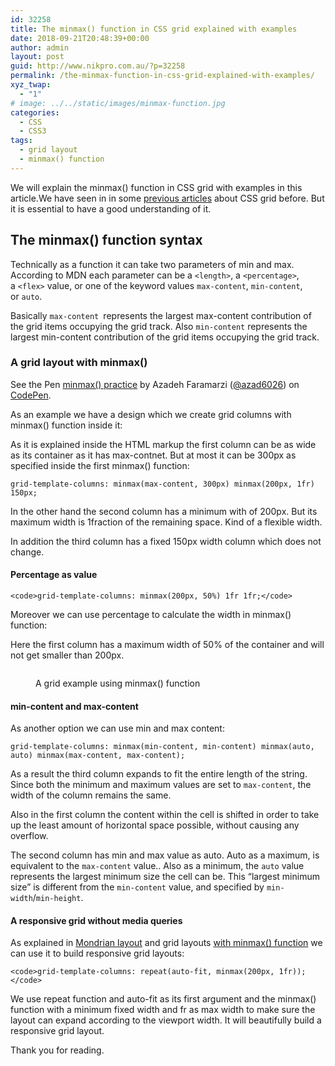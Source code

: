 ```yaml
---
id: 32258
title: The minmax() function in CSS grid explained with examples
date: 2018-09-21T20:48:39+00:00
author: admin
layout: post
guid: http://www.nikpro.com.au/?p=32258
permalink: /the-minmax-function-in-css-grid-explained-with-examples/
xyz_twap:
  - "1"
# image: ../../static/images/minmax-function.jpg
categories:
  - CSS
  - CSS3
tags:
  - grid layout
  - minmax() function
---
```

We will explain the minmax() function in CSS grid with examples in this article.We have seen in in some [previous articles](http://www.nikpro.com.au/build-responsive-css-grid-layouts-using-minmax-with-auto-fill-and-auto-fit/) about CSS grid before. But it is essential to have a good understanding of it.

## The minmax() function syntax

Technically as a function it can take two parameters of min and max. According to MDN each parameter can be a `<length>`, a `<percentage>`, a `<flex>` value, or one of the keyword values `max-content`, `min-content`, or `auto`.

Basically `max-content `represents the largest max-content contribution of the grid items occupying the grid track. Also `min-content` represents the largest min-content contribution of the grid items occupying the grid track.

### A grid layout with minmax()

<p data-height="265" data-theme-id="0" data-slug-hash="mGoWQo" data-default-tab="css,result" data-user="azad6026" data-pen-title="minmax() practice" class="codepen">
  See the Pen <a href="https://codepen.io/azad6026/pen/mGoWQo/">minmax() practice</a> by Azadeh Faramarzi (<a href="https://codepen.io/azad6026">@azad6026</a>) on <a href="https://codepen.io">CodePen</a>.
</p>

As an example we have a design which we create grid columns with minmax() function inside it:

As it is explained inside the HTML markup the first column can be as wide as its container as it has max-contnet. But at most it can be 300px as specified inside the first minmax() function:


```
grid-template-columns: minmax(max-content, 300px) minmax(200px, 1fr) 150px;
```


In the other hand the second column has a minimum with of 200px. But its maximum width is 1fraction of the remaining space. Kind of a flexible width.

In addition the third column has a fixed 150px width column which does not change.

#### **Percentage as value**


```
<code>grid-template-columns: minmax(200px, 50%) 1fr 1fr;</code>
```


Moreover we can use percentage to calculate the width in minmax() function:

Here the first column has a maximum width of 50% of the container and will not get smaller than 200px.  
<figure class="wp-block-image">

<img src="http://www.nikpro.com.auminmax-example.jpg" alt="" class="wp-image-32261" srcset="http://testgatsby.localminmax-example.jpg 800w, http://testgatsby.localminmax-example-300x192.jpg 300w, http://testgatsby.localminmax-example-768x492.jpg 768w" sizes="(max-width: 800px) 100vw, 800px" /> <figcaption>A grid example using minmax() function</figcaption></figure> 

#### **min-content and max-content**

As another option we can use min and max content:


```
grid-template-columns: minmax(min-content, min-content) minmax(auto, auto) minmax(max-content, max-content);
```


As a result the third column expands to fit the entire length of the string. Since both the minimum and maximum values are set to `max-content`, the width of the column remains the same.

Also in the first column the content within the cell is shifted in order to take up the least amount of horizontal space possible, without causing any overflow. 

The second column has min and max value as auto. Auto as a maximum, is equivalent to the `max-content` value.. Also as a minimum, the `auto` value represents the largest minimum size the cell can be. This &#8220;largest minimum size&#8221; is different from the `min-content` value, and specified by `min-width`/`min-height`.

#### A responsive grid without media queries

As explained in [Mondrian layout](http://www.nikpro.com.au/responsive-mondrian-grid-layout-without-using-media-queries-in-css/) and grid layouts [with minmax() function](http://www.nikpro.com.au/build-responsive-css-grid-layouts-using-minmax-with-auto-fill-and-auto-fit/) we can use it to build responsive grid layouts:


```
<code>grid-template-columns: repeat(auto-fit, minmax(200px, 1fr));</code>
```


We use repeat function and auto-fit as its first argument and the minmax() function with a minimum fixed width and fr as max width to make sure the layout can expand according to the viewport width. It will beautifully build a responsive grid layout.

Thank you for reading.